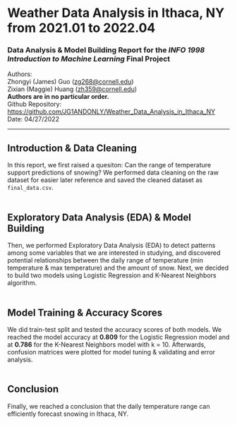 # Weather Data Analysis in Ithaca, NY from 2021.01 to 2022.04
### Data Analysis & Model Building Report for the *INFO 1998 Introduction to Machine Learning* Final Project
Authors: <br>
Zhongyi (James) Guo (zg268@cornell.edu) <br>
Zixian (Maggie) Huang (zh359@cornell.edu) <br>
**Authors are in no particular order.** <br>
Github Repository: https://github.com/JG1ANDONLY/Weather_Data_Analysis_in_Ithaca_NY <br>
Date: 04/27/2022
<hr/>

## Introduction & Data Cleaning

In this report, we first raised a quesiton: Can the range of temperature support predictions of snowing? We performed data cleaning on the raw dataset for easier later reference and saved the cleaned dataset as `final_data.csv`. <br><br>

## Exploratory Data Analysis (EDA) & Model Building

Then, we performed Exploratory Data Analysis (EDA) to detect patterns among some variables that we are interested in studying, and discovered potential relationships between the daily range of temperature (min temperature & max temperature) and the amount of snow. Next, we decided to build two models using Logistic Regression and K-Nearest Neighbors algorithm. <br><br>

## Model Training & Accuracy Scores

We did train-test split and tested the accuracy scores of both models. We reached the model accuracy at **0.809** for the Logistic Regression model and at **0.786** for the K-Nearest Neighbors model with k = 10. Afterwards, confusion matrices were plotted for model tuning & validating and error analysis. <br><br>

## Conclusion

Finally, we reached a conclusion that the daily temperature range can efficiently forecast snowing in Ithaca, NY.
